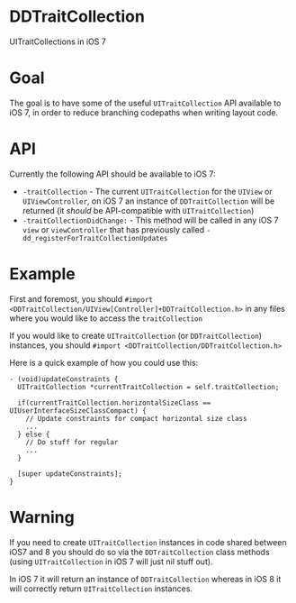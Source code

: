 # DDTraitCollection
UITraitCollections in iOS 7

# Goal
The goal is to have some of the useful `UITraitCollection` API available to iOS 7, in order to reduce branching codepaths when writing layout code.

# API
Currently the following API should be available to iOS 7:

* `-traitCollection` - The current `UITraitCollection` for the `UIView` or `UIViewController`, on iOS 7 an instance of `DDTraitCollection` will be returned (it *should* be API-compatible with `UITraitCollection`)
* `-traitCollectionDidChange:` - This method will be called in any iOS 7 `view` or `viewController` that has previously called `-dd_registerForTraitCollectionUpdates`

# Example
First and foremost, you should `#import <DDTraitCollection/UIView[Controller]+DDTraitCollection.h>` in any files where you would like to access the `traitCollection`

If you would like to create `UITraitCollection` (or `DDTraitCollection`) instances, you should `#import <DDTraitCollection/DDTraitCollection.h>`

Here is a quick example of how you could use this:

```objc
- (void)updateConstraints {
  UITraitCollection *currentTraitCollection = self.traitCollection;
  
  if(currentTraitCollection.horizontalSizeClass == UIUserInterfaceSizeClassCompact) {
    // Update constraints for compact horizontal size class
    ...
  } else {
    // Do stuff for regular
    ...
  }

  [super updateConstraints];
}
```

# Warning
If you need to create `UITraitCollection` instances in code shared between iOS7 and 8 you should do so via the `DDTraitCollection` class methods (using `UITraitCollection` in iOS 7 will just nil stuff out).

In iOS 7 it will return an instance of `DDTraitCollection` whereas in iOS 8 it will correctly return `UITraitCollection` instances.
